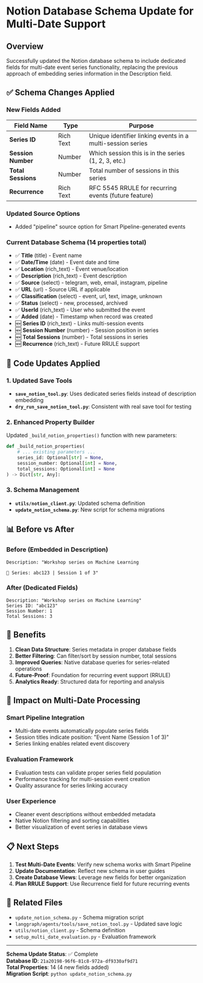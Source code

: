 # Notion Database Schema Update for Multi-Date Support

## Overview

Successfully updated the Notion database schema to include dedicated fields for multi-date event series functionality, replacing the previous approach of embedding series information in the Description field.

## ✅ Schema Changes Applied

### New Fields Added

| Field Name | Type | Purpose |
|------------|------|---------|
| **Series ID** | Rich Text | Unique identifier linking events in a multi-session series |
| **Session Number** | Number | Which session this is in the series (1, 2, 3, etc.) |
| **Total Sessions** | Number | Total number of sessions in this series |
| **Recurrence** | Rich Text | RFC 5545 RRULE for recurring events (future feature) |

### Updated Source Options
- Added "pipeline" source option for Smart Pipeline-generated events

### Current Database Schema (14 properties total)

- ✅ **Title** (title) - Event name
- ✅ **Date/Time** (date) - Event date and time
- ✅ **Location** (rich_text) - Event venue/location
- ✅ **Description** (rich_text) - Event description
- ✅ **Source** (select) - telegram, web, email, instagram, pipeline
- ✅ **URL** (url) - Source URL if applicable
- ✅ **Classification** (select) - event, url, text, image, unknown
- ✅ **Status** (select) - new, processed, archived
- ✅ **UserId** (rich_text) - User who submitted the event
- ✅ **Added** (date) - Timestamp when record was created
- 🆕 **Series ID** (rich_text) - Links multi-session events
- 🆕 **Session Number** (number) - Session position in series
- 🆕 **Total Sessions** (number) - Total sessions in series
- 🆕 **Recurrence** (rich_text) - Future RRULE support

## 🔧 Code Updates Applied

### 1. Updated Save Tools
- **`save_notion_tool.py`**: Uses dedicated series fields instead of description embedding
- **`dry_run_save_notion_tool.py`**: Consistent with real save tool for testing

### 2. Enhanced Property Builder
Updated `_build_notion_properties()` function with new parameters:
```python
def _build_notion_properties(
    # ... existing parameters ...
    series_id: Optional[str] = None,
    session_number: Optional[int] = None,
    total_sessions: Optional[int] = None
) -> Dict[str, Any]:
```

### 3. Schema Management
- **`utils/notion_client.py`**: Updated schema definition
- **`update_notion_schema.py`**: New script for schema migrations

## 📊 Before vs After

### Before (Embedded in Description)
```
Description: "Workshop series on Machine Learning

🔗 Series: abc123 | Session 1 of 3"
```

### After (Dedicated Fields)
```
Description: "Workshop series on Machine Learning"
Series ID: "abc123"
Session Number: 1
Total Sessions: 3
```

## 🎯 Benefits

1. **Clean Data Structure**: Series metadata in proper database fields
2. **Better Filtering**: Can filter/sort by session number, total sessions
3. **Improved Queries**: Native database queries for series-related operations
4. **Future-Proof**: Foundation for recurring event support (RRULE)
5. **Analytics Ready**: Structured data for reporting and analysis

## 🚀 Impact on Multi-Date Processing

### Smart Pipeline Integration
- Multi-date events automatically populate series fields
- Session titles indicate position: "Event Name (Session 1 of 3)"
- Series linking enables related event discovery

### Evaluation Framework
- Evaluation tests can validate proper series field population
- Performance tracking for multi-session event creation
- Quality assurance for series linking accuracy

### User Experience
- Cleaner event descriptions without embedded metadata
- Native Notion filtering and sorting capabilities
- Better visualization of event series in database views

## 📋 Next Steps

1. **Test Multi-Date Events**: Verify new schema works with Smart Pipeline
2. **Update Documentation**: Reflect new schema in user guides
3. **Create Database Views**: Leverage new fields for better organization
4. **Plan RRULE Support**: Use Recurrence field for future recurring events

## 🔗 Related Files

- `update_notion_schema.py` - Schema migration script
- `langgraph/agents/tools/save_notion_tool.py` - Updated save logic
- `utils/notion_client.py` - Schema definition
- `setup_multi_date_evaluation.py` - Evaluation framework

---

**Schema Update Status**: ✅ Complete  
**Database ID**: `21a20198-96f6-81c8-972a-df9330af9d71`  
**Total Properties**: 14 (4 new fields added)  
**Migration Script**: `python update_notion_schema.py`